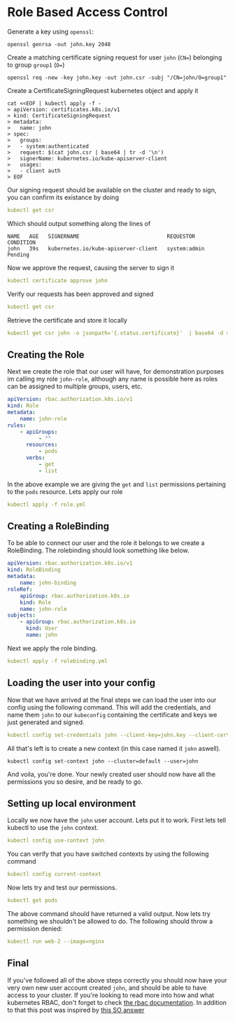 # Role Based Access Control

Generate a key using `openssl`:

```shell
openssl genrsa -out john.key 2048
```

Create a matching certificate signing request for user `john` (`CN=`) belonging to group `group1` (`O=`)

```shell
openssl req -new -key john.key -out john.csr -subj "/CN=john/O=group1"
```

Create a CertificateSigningRequest kubernetes object and apply it

```shell
cat <<EOF | kubectl apply -f -
> apiVersion: certificates.k8s.io/v1
> kind: CertificateSigningRequest
> metadata:
>   name: john
> spec:
>   groups:
>   - system:authenticated
>   request: $(cat john.csr | base64 | tr -d '\n')
>   signerName: kubernetes.io/kube-apiserver-client
>   usages:
>   - client auth
> EOF
```

Our signing request should be available on the cluster and ready to sign, you can confirm its existance by doing

```yaml
kubectl get csr
```

Which should output something along the lines of

```shell
NAME   AGE   SIGNERNAME                            REQUESTOR      CONDITION
john   39s   kubernetes.io/kube-apiserver-client   system:admin   Pending
```

Now we approve the request, causing the server to sign it

```yaml
kubectl certificate approve john
```

Verify our requests has been approved and signed

```yaml
kubectl get csr
```

Retrieve the certificate and store it locally

```yaml
kubectl get csr john -o jsonpath='{.status.certificate}'  | base64 -d > john.crt
```

## Creating the Role

Next we create the role that our user will have, for demonstration purposes im calling my role `john-role`, although any name is possible here as roles can be assigned to multiple groups, users, etc.

```yaml
apiVersion: rbac.authorization.k8s.io/v1
kind: Role
metadata:
    name: john-role
rules:
    - apiGroups:
          - ""
      resources:
          - pods
      verbs:
          - get
          - list
```

In the above example we are giving the `get` and `list` permissions pertaining to the `pods` resource. Lets apply our role

```yaml
kubectl apply -f role.yml
```

## Creating a RoleBinding

To be able to connect our user and the role it belongs to we create a RoleBinding. The rolebinding should look something like below.

```yaml
apiVersion: rbac.authorization.k8s.io/v1
kind: RoleBinding
metadata:
    name: john-binding
roleRef:
    apiGroup: rbac.authorization.k8s.io
    kind: Role
    name: john-role
subjects:
    - apiGroup: rbac.authorization.k8s.io
      kind: User
      name: john
```

Next we apply the role binding.

```yaml
kubectl apply -f rolebinding.yml
```

## Loading the user into your config

Now that we have arrived at the final steps we can load the user into our config using the following command. This will add the credentials, and name them `john` to our `kubeconfig` containing the certificate and keys we just generated and signed.

```yaml
kubectl config set-credentials john --client-key=john.key --client-certificate=john.crt --embed-certs=true
```

All that's left is to create a new context (in this case named it `john` aswell).

```shell
kubectl config set-context john --cluster=default --user=john
```

And voila, you're done. Your newly created user should now have all the permissions you so desire, and be ready to go.

## Setting up local environment

Locally we now have the `john` user account. Lets put it to work. First lets tell kubectl to use the `john` context.

```yaml
kubectl config use-context john
```

You can verify that you have switched contexts by using the following command

```yaml
kubectl config current-context
```

Now lets try and test our permissions.

```yaml
kubectl get pods
```

The above command should have returned a valid output.
Now lets try something we shouldn't be allowed to do. The following should throw a permission denied:

```yaml
kubectl run web-2 --image=nginx
```

## Final

If you've followed all of the above steps correctly you should now have your very own new user account created `john`, and should be able to have access to your cluster.
If you're looking to read more into how and what kubernetes RBAC, don't forget to check [the rbac documentation](https://kubernetes.io/docs/reference/access-authn-authz/rbac/). In addition to that this post was inspired by [this SO answer](https://stackoverflow.com/a/67336849/17372471)
